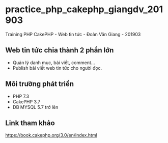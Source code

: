 # practice_php_cakephp_giangdv_201903
Training PHP CakePHP - Web tin tức - Đoàn Văn Giang - 201903

## Web tin tức chia thành 2 phần lớn
- Quản lý danh mục, bài viết, comment...
- Publish bài viết web tin tức cho người đọc.

## Môi trường phát triển
- PHP 7.3
- CakePHP 3.7
- DB MYSQL 5.7 trở lên

## Link tham khảo
https://book.cakephp.org/3.0/en/index.html
